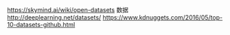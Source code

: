 https://skymind.ai/wiki/open-datasets 数据
http://deeplearning.net/datasets/
https://www.kdnuggets.com/2016/05/top-10-datasets-github.html
